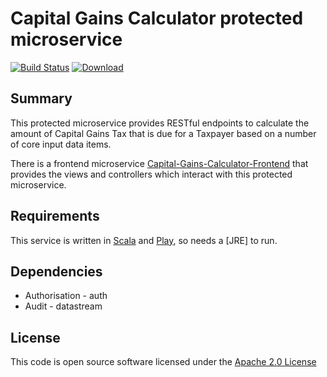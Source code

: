 # Capital Gains Calculator protected microservice

[![Build Status](https://travis-ci.org/hmrc/capital-gains-calculator.svg?branch=master)](https://travis-ci.org/hmrc/capital-gains-calculator) [ ![Download](https://api.bintray.com/packages/hmrc/releases/capital-gains-calculator/images/download.svg) ](https://bintray.com/hmrc/releases/capital-gains-calculator/_latestVersion)

## Summary

This protected microservice provides RESTful endpoints to calculate the amount of Capital Gains Tax that is due for a Taxpayer based on a number of core input data items.

There is a frontend microservice [Capital-Gains-Calculator-Frontend](https://github.com/hmrc/capital-gains-calculator-frontend) that provides
the views and controllers which interact with this protected microservice.

## Requirements

This service is written in [Scala](http://www.scala-lang.org/) and [Play](http://playframework.com/), so needs a [JRE] to run.

## Dependencies

* Authorisation - auth
* Audit - datastream

## License

This code is open source software licensed under the [Apache 2.0 License]("http://www.apache.org/licenses/LICENSE-2.0.html")